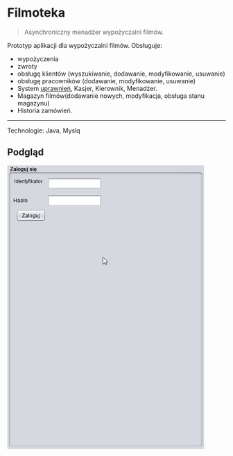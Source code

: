 # Filmoteka
> Asynchroniczny menadżer wypożyczalni filmów.

Prototyp aplikacji dla wypożyczalni filmów.
Obsługuje:
- wypożyczenia
- zwroty
- obsługę klientów (wyszukiwanie, dodawanie, modyfikowanie, usuwanie)
- obsługę pracowników (dodawanie, modyfikowanie, usuwanie)
- System [uprawnień](https://github.com/mswierkocki/Filmoteka/blob/master/src/model/Pracownik.java#L97), Kasjer, Kierownik, Menadżer.
- Magazyn filmów(dodawanie nowych, modyfikacja, obsługa stanu magazynu)
- Historia zamówień.




***
Technologie: Java, Myslq

## Podgląd
![](Intro.gif)
